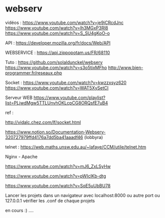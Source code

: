 # webserv
vidéos :
https://www.youtube.com/watch?v=je9iCRcdJnc
https://www.youtube.com/watch?v=lh3MGxP3Rl8
https://www.youtube.com/watch?v=S_SU4gKoO-o

API :
https://developer.mozilla.org/fr/docs/Web/API

WEBSERVICE :
https://api.zippopotam.us/FR/68110

Tuto :
https://github.com/solaldunckel/webserv
https://www.youtube.com/watch?v=s3o5tixMFho
http://www.bien-programmer.fr/reseaux.php

Socket :
https://www.youtube.com/watch?v=kwzzxsyz620
https://www.youtube.com/watch?v=WAT5XySetCI

Serveur WEB
https://www.youtube.com/playlist?list=PLjwdMgw5TTLUnvhOKLcpCG8ORQsfE7uB4

ref : 

http://vidalc.chez.com/lf/socket.html

https://www.notion.so/Documentation-Webserv-320727979ffd4176a7dd5ba41aaadf46 (lobbyra)


telnet : 
https://web.maths.unsw.edu.au/~lafaye/CCM/utile/telnet.htm


Nginx - Apache

https://www.youtube.com/watch?v=mJ6_ZxLSyHw

https://www.youtube.com/watch?v=pWIclKb-dtg

https://www.youtube.com/watch?v=SqE5uUbBU78





Lancer les projets dans un navigateur avec localhost:8000  ou autre port ou 127.0.0.1 vérifier les .conf de chaque projets


en cours :) ....
